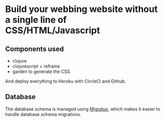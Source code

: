# Build your webbing website without a single line of CSS/HTML/Javascript

## Components used

- clojure
- clojurescript + reframe
- garden to generate the CSS

And deploy everything to Heroku with CircleCI and Github.

## Database

The database schema is managed using [Migratus](https://github.com/yogthos/migratus), which makes it easier to handle database schema migrations.
